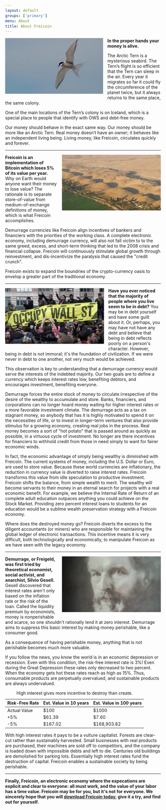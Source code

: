 ```yaml
---
layout: default
groups: ['primary']
menu: About
title: About Freicoin
---
```

<div class="row">
  <div class="span12">
    <p><img class="odd" style="float:left;margin-right:1em;margin-bottom:1em;" src="/static/images/arctictern.jpg"><strong>In the proper hands your money is alive.</strong></p>
<p> The Arctic Tern is a mysterious seabird. The Tern’s flight is so efficient that the Tern can sleep in the air. Every year it migrates so far it could fly the circumference of the planet twice, but it always returns to the same place, the same colony. </p>
<p>One of the main locations of the Tern’s colony is on Iceland, which is a special place to people that identify with OWS and debt-free money.</p>    
<p>Our money should behave in the exact same way. Our money should be more like an Arctic Tern. Real money doesn’t have an owner; it behaves like an independent living being. Living money, like Freicoin, circulates quickly and forever.</p>    
<div style="float:clear;"></div><hr />
    <p><img class="even" style="float:right;margin-left:1em;margin-bottom:1em;" src="/static/images/oasis.jpg"><strong>Freicoin is an implementation of Bitcoin which loses 5% of its value per year.</strong> Why on Earth would anyone want their money to lose value? The rationale is to separate store-of-value from medium-of-exchange definitions of money, which is what Freicoin accomplishes.</p>
<p>Demurrage currencies like Freicoin align incentives of bankers and financiers with the priorities of the working class. A complete electronic economy, including demurrage currency, will also not fall victim to to the same greed, excess, and short-term thinking that led to the 2008 crisis and financial collapse. Freicoin will continuously stimulate global growth through reinvestment, and dis-incentivize the paralysis that caused the "credit crunch". </p>
<p>Freicoin exists to expand the boundries of the crypto-currency oasis to envelop a greater part of the traditional economy.</p>    
<div style="float:clear;"></div><hr />
    <p><img class="odd" style="float:left;margin-right:1em;margin-bottom:1em;" src="/static/images/occupy.jpg"><strong>Have you ever noticed that the majority of people where you live seem to be in debt?</strong> You may be in debt yourself and have some guilt about it. Or, perhaps, you may have not have any debt and believe that being in debt reflects poorly on a person's character. However, being in debt is not immoral; it's the foundation of civilization. If we were never in debt to one another, not very much would be achieved.</p>
    <p>This observation is key to understanding that a demurrage currency would serve the interests of the indebted majority. Our two goals are to define a currency which keeps interest rates low, benefiting debtors, and encourages investment, benefiting everyone.</p>
    <p>Demurrage forces the entire stock of money to circulate irrespective of the desire of the wealthy to accumulate and store. Banks, financiers, and corporations can no longer hoard money waiting for higher interest rates or a more favorable investment climate. The demurrage acts as a tax on stagnant money, so anybody that has it is highly motivated to spend it on the necessities of life, or to invest in longer-term ventures that also provide stimulus for a growing economy, creating real jobs in the process. Real money becomes a sort of "hot potato" that is passed around as quickly as possible, in a virtuous cycle of investment. No longer are there incentives for financiers to withhold credit from those in need simply to want for fairer economic winds.</p>
<p>In fact, the economic advantage of simply being wealthy is diminished with Freicoin. The current systems of money, including the U.S. Dollar or Euro, are used to store value. Because these world currencies are inflationary, the reduction in currency value is diverted to raise interest rates. Freicoin transforms this value from idle speculation to productive investment.
Freicoin shifts the balance, from simple wealth to merit. The wealthy will become servants to their money in an eternal search for projects with a real economic benefit. For example, we believe the Internal Rate of Return of an complete adult education outpaces anything you could achieve on the Stock Market. Providing zero percent interest loans to students for an education would be a sublime wealth preservation strategy with a Freicoin economy.</p>
<p>Where does the destroyed money go? Freicoin diverts the excess to the diligent accountants (or miners) who are responsible for maintaining the global ledger of electronic transactions. This incentive means it is very difficult, both technologically and economically, to manipulate Freicoin as we have seen with the legacy economy.</p>
    <div style="float:clear;"></div><hr />
    <p><img class="even" style="float:right;margin-left:1em;margin-bottom:1em;" src="/static/images/silvio.jpg"><strong>Demurrage, or Freigeld, was first tried by theoretical economist, social activist, and anarchist, Silvio Gesell.</strong> Gesell discovered that interest rates aren't only based on the inflation rate or the risk of the loan. Called the liquidity premium by economists, money is nonperishable and scarce, so one shouldn't rationally lend it at zero interest. Demurrage aims to suppress this basic interest by making money perishable, like a consumer good.</p>
<p>As a consequence of having perishable money, anything that is not perishable becomes much more valuable. </p>
<p>If you follow the news, you know the world is in an economic depression or recession. Even with this condition, the risk-free interest rate is 3%! Even during the Great Depression these rates only decreased to two percent. When the economy gets hot these rates reach as high as 15%. Thus, consumable products are perpetually overvalued, and sustainable products are always undervalued.</p>
<table class="table">
	<caption>High interest gives more incentive to destroy than create.</caption>
	<thead>
	<tr>
		<th>Risk-Free Rate</th>
		<th>Est. Value in 10 years</th>
		<th>Est. Value in 100 years</th>
	</tr>
	</thead>
	<tbody>
	<tr>
		<td>Actual Value</td>
		<td>$100</td>
		<td>$1000</td>
	</tr>
	<tr>
		<td>+5%</td>
		<td>$61.39</td>
		<td>$7.60</td>
	</tr>
	<tr>
		<td>-5%</td>
		<td>$167.02</td>
		<td>$168,903.82</td>
	</tr>
	</tbody>
</table>
<p>With high interest rates it pays to be a vulture capitalist. Forests are clear-cut rather than sustainably harvested. Small businesses with real products are purchased, their machines are sold off to competitors, and the company is loaded down with impossible debts and left to die. Centuries old buildings are demolished for parking lots. Essentially high interest rates fund the destruction of capital. Freicoin enables a sustainable society by being perishable.</p>
<div style="float:clear;"></div><hr />
    <p><strong>Finally, Freicoin, an electronic economy where the expecations are explicit and clear to everyone: all must work, and the value of your labor has a time value. Freicoin may be for you, but it's not for everyone. We sincerely hope that you will <a href="/download">download Freicoin today</a>, give it a try, and find out for yourself.</strong></p>
    <div style="float:clear;"></div>
  </div>
</div>
